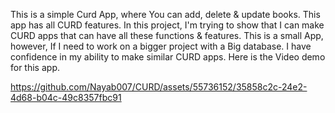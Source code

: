 This is a simple Curd App, where You can add, delete & update books. This app has all CURD features.
In this project, I'm trying to show that I can make CURD apps that can have all these functions & features. 
This is a small App, however, If I need to work on a bigger project with a Big database.
     I have confidence in my ability to make similar CURD apps. Here is the Video demo for this app.


https://github.com/Nayab007/CURD/assets/55736152/35858c2c-24e2-4d68-b04c-49c8357fbc91

